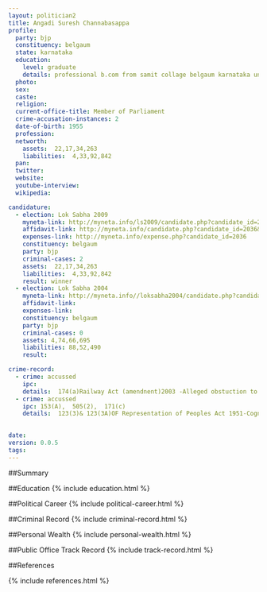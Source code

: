 ```yaml
---
layout: politician2
title: Angadi Suresh Channabasappa
profile: 
  party: bjp
  constituency: belgaum
  state: karnataka
  education: 
    level: graduate
    details: professional b.com from samit collage belgaum karnataka univeristy dharwad in 1980 & llb from r.l law collage belgaum karnataka university dharwad in 1984
  photo: 
  sex: 
  caste: 
  religion: 
  current-office-title: Member of Parliament
  crime-accusation-instances: 2
  date-of-birth: 1955
  profession: 
  networth: 
    assets:  22,17,34,263
    liabilities:  4,33,92,842
  pan: 
  twitter: 
  website: 
  youtube-interview: 
  wikipedia: 

candidature: 
  - election: Lok Sabha 2009
    myneta-link: http://myneta.info/ls2009/candidate.php?candidate_id=2036
    affidavit-link: http://myneta.info/candidate.php?candidate_id=2036&scan=original
    expenses-link: http://myneta.info/expense.php?candidate_id=2036
    constituency: belgaum 
    party: bjp
    criminal-cases: 2
    assets:  22,17,34,263
    liabilities:  4,33,92,842
    result: winner 
  - election: Lok Sabha 2004
    myneta-link: http://myneta.info//loksabha2004/candidate.php?candidate_id=1661
    affidavit-link: 
    expenses-link: 
    constituency: belgaum 
    party: bjp
    criminal-cases: 0
    assets: 4,74,66,695
    liabilities: 88,52,490
    result:  

crime-record: 
  - crime: accussed
    ipc: 
    details:  174(a)Railway Act (amendnent)2003 -Alleged obstuction to the train movement.J.M.F.C.4th court,Belagam.C.C.no.338/07 Date;20-02-2007  
  - crime: accussed
    ipc: 153(A),  505(2),  171(c)
    details:  123(3)& 123(3A)OF Representation of Peoples Act 1951-Cognizance not taken.prl C.J.(Sr.Dn.)&C.J.M.Court Belagam Market P.S.Cr.no.89/09
  

date: 
version: 0.0.5
tags: 
---
```

##Summary


##Education
{% include education.html %}


##Political Career
{% include political-career.html %}


##Criminal Record
{% include criminal-record.html %}


##Personal Wealth
{% include personal-wealth.html %}


##Public Office Track Record
{% include track-record.html %}


##References


{% include references.html %}